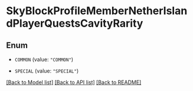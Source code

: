 # SkyBlockProfileMemberNetherIslandPlayerQuestsCavityRarity

## Enum


* `COMMON` (value: `"COMMON"`)

* `SPECIAL` (value: `"SPECIAL"`)


[[Back to Model list]](../README.md#documentation-for-models) [[Back to API list]](../README.md#documentation-for-api-endpoints) [[Back to README]](../README.md)


